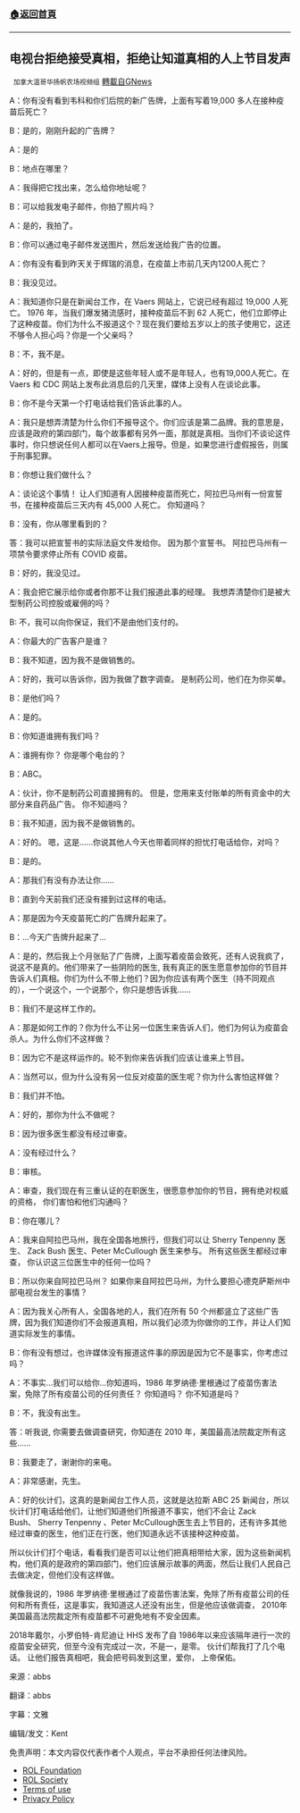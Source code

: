 ###  [:house:返回首頁](https://github.com/ourhimalayas/txt)
---


## 电视台拒绝接受真相，拒绝让知道真相的人上节目发声
` 加拿大温哥华扬帆农场视频组` [轉載自GNews](https://gnews.org/zh-hans/1837649/)

A：你有没有看到韦科和你们后院的新广告牌，上面有写着19,000 多人在接种疫苗后死亡？

B：是的，刚刚升起的广告牌？

A：是的

B：地点在哪里？

A：我得把它找出来，怎么给你地址呢？

B：可以给我发电子邮件，你拍了照片吗？

A：是的，我拍了。

B：你可以通过电子邮件发送图片，然后发送给我广告的位置。

A：你有没有看到昨天关于辉瑞的消息，在疫苗上市前几天内1200人死亡？

B：我没见过。

A：我知道你只是在新闻台工作，在 Vaers 网站上，它说已经有超过 19,000 人死亡。 1976 年，当我们爆发猪流感时，接种疫苗后不到 62 人死亡，他们立即停止了这种疫苗。你们为什么不报道这个？现在我们要给五岁以上的孩子使用它，这还不够令人担心吗？你是一个父亲吗？

B：不，我不是。

A：好的，但是有一点，即使是这些年轻人或不是年轻人，也有19,000人死亡。在 Vaers 和 CDC 网站上发布此消息后的几天里，媒体上没有人在谈论此事。

B：你不是今天第一个打电话给我们告诉此事的人。

A：我只是想弄清楚为什么你们不报导这个。你们应该是第二品牌。我的意思是，应该是政府的第四部门，每个故事都有另外一面，那就是真相。当你们不谈论这件事时，你只想说任何人都可以在Vaers上报导。但是，如果您进行虚假报告，则属于刑事犯罪。

B：你想让我们做什么？

A：谈论这个事情！ 让人们知道有人因接种疫苗而死亡，阿拉巴马州有一份宣誓书，在接种疫苗后三天内有 45,000 人死亡。 你知道吗？

B：没有，你从哪里看到的？

答：我可以把宣誓书的实际法庭文件发给你。 因为那个宣誓书。 阿拉巴马州有一项禁令要求停止所有 COVID 疫苗。

B：好的，我没见过。

A：我会把它展示给你或者你那不让我们报道此事的经理。 我想弄清楚你们是被大型制药公司控股或雇佣的吗？

B: 不，我可以向你保证，我们不是由他们支付的。

A：你最大的广告客户是谁？

B：我不知道，因为我不是做销售的。

A：好的，我可以告诉你，因为我做了数字调查。 是制药公司，他们在为你买单。

B：是他们吗？

A：是的。

B：你知道谁拥有我们吗？

A：谁拥有你？ 你是哪个电台的？

B：ABC。

A：伙计，你不是制药公司直接拥有的。 但是，您用来支付账单的所有资金中的大部分来自药品广告。 你不知道吗？

B：我不知道，因为我不是做销售的。

A：好的。 嗯，这是……你说其他人今天也带着同样的担忧打电话给你，对吗？

B：是的。

A：那我们有没有办法让你……

B：直到今天前我们还没有接到过这样的电话。

A：那是因为今天疫苗死亡的广告牌升起来了。

B：…今天广告牌升起来了…

A：是的，然后我上个月张贴了广告牌，上面写着疫苗会致死，还有人说我疯了，说这不是真的。他们带来了一些阴险的医生, 我有真正的医生愿意参加你的节目并告诉人们真相。你们为什么不带上他们？因为你应该有两个医生（持不同观点的），一个说这个，一个说那个，你只是想告诉我……

B：我们不是这样工作的。

A：那是如何工作的？你为什么不让另一位医生来告诉人们，他们为何认为疫苗会杀人。为什么你们不这样做？

B：因为它不是这样运作的。轮不到你来告诉我们应该让谁来上节目。

A：当然可以，但为什么没有另一位反对疫苗的医生呢？你为什么害怕这样做？

B：我们并不怕。

A：好的，那你为什么不做呢？

B：因为很多医生都没有经过审查。

A：没有经过什么？

B：审核。

A：审查，我们现在有三重认证的在职医生，很愿意参加你的节目，拥有绝对权威的资格， 你们害怕和他们沟通吗？

B：你在哪儿？

A：我来自阿拉巴马州，我在全国各地旅行，但我们可以让 Sherry Tenpenny 医生、 Zack Bush 医生、Peter McCullough 医生来参与。 所有这些医生都经过审查， 你认识这三位医生中的任何一位吗？

B：所以你来自阿拉巴马州？ 如果你来自阿拉巴马州，为什么要担心德克萨斯州中部电视台发生的事情？

A：因为我关心所有人，全国各地的人，我们在所有 50 个州都竖立了这些广告牌，因为我们知道你们不会报道真相，所以我们必须为你做你的工作，并让人们知道实际发生的事情。

B：你有没有想过，也许媒体没有报道这件事的原因是因为它不是事实，你考虑过吗？

A：不事实…我们可以给你…你知道吗，1986 年罗纳德·里根通过了疫苗伤害法案，免除了所有疫苗公司的任何责任？ 你知道吗？ 你不知道是吗？

B：不，我没有出生。

答：听我说, 你需要去做调查研究，你知道在 2010 年，美国最高法院裁定所有这些……

B：我要走了，谢谢你的来电。

A：非常感谢，先生。

A：好的伙计们，这真的是新闻台工作人员，这就是达拉斯 ABC 25 新闻台，所以伙计们打电话给他们，让他们知道他们所报道不事实，他们不会让 Zack Bush、 Sherry Tenpenny 、Peter McCullough医生去上节目的，还有许多其他经过审查的医生，他们正在行医，他们知道永远不该接种这种疫苗。

所以伙计们打个电话，看看我们是否可以让他们把真相带给大家，因为这些新闻机构，他们真的是政府的第四部门，他们应该展示故事的两面，然后让我们人民自己去做决定，但他们没有这样做。

就像我说的，1986 年罗纳德·里根通过了疫苗伤害法案，免除了所有疫苗公司的任何和所有责任，这是事实，我知道这人还没有出生，但是他应该做调查， 2010年美国最高法院裁定所有疫苗都不可避免地有不安全因素。

2018年戴尔，小罗伯特-肯尼迪让 HHS 发布了自 1986年以来应该隔年进行一次的疫苗安全研究，但至今没有完成过一次，不是一，是零。 伙计们帮我打了几个电话。 让他们报告真相吧，我会把号码发到这里，爱你， 上帝保佑。

来源：abbs

翻译：abbs

字幕：文雅

编辑/发文：Kent

 

免责声明：本文内容仅代表作者个人观点，平台不承担任何法律风险。

- [ROL Foundation](https://rolfoundation.org/)
- [ROL Society](https://rolsociety.org/)
- [Terms of use](https://gnews.org/terms-of-use-3/)
- [Privacy Policy](https://gnews.org/privacy-policy/)
